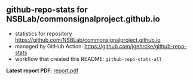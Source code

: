 ## github-repo-stats for NSBLab/commonsignalproject.github.io

- statistics for repository https://github.com/NSBLab/commonsignalproject.github.io
- managed by GitHub Action: https://github.com/jgehrcke/github-repo-stats
- workflow that created this README: `github-repo-stats-all`

**Latest report PDF**: [report.pdf](https://github.com/chaosuo/add-ghrs/raw/github-repo-stats/NSBLab/commonsignalproject.github.io/latest-report/report.pdf)


